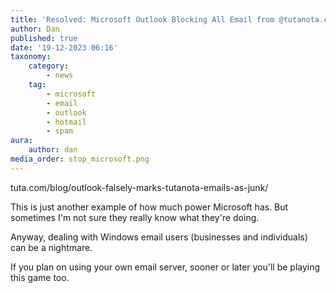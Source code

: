 ```yaml
---
title: 'Resolved: Microsoft Outlook Blocking All Email from @tutanota.com Domain as Spam.'
author: Dan
published: true
date: '19-12-2023 06:16'
taxonomy:
    category:
        - news
    tag:
        - microsoft
        - email
        - outlook
        - hotmail
        - spam
aura:
    author: dan
media_order: stop_microsoft.png
---
```


tuta.com/blog/outlook-falsely-marks-tutanota-emails-as-junk/

This is just another example of how much power Microsoft has. But sometimes I'm not sure they really know what they're doing. 

Anyway, dealing with Windows email users (businesses and individuals) can be a nightmare.

If you plan on using your own email server, sooner or later you'll be playing this game too.
